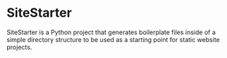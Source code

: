 # SiteStarter
SiteStarter is a Python project that generates boilerplate files inside of a simple directory structure to be used as a starting point for static website projects.
